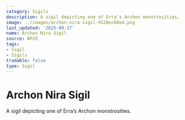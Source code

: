```yaml
---
category: Sigils
description: A sigil depicting one of Erra’s Archon monstrosities.
image: ../images/archon-nira-sigil-9128ec60a4.png
last_updated: '2025-09-17'
name: Archon Nira Sigil
source: WFCD
tags:
- Sigil
- Sigils
tradable: false
type: Sigil
---
```


# Archon Nira Sigil

A sigil depicting one of Erra’s Archon monstrosities.

